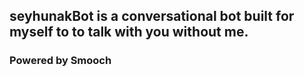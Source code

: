 ## seyhunakBot is a conversational bot built for myself to to talk with you without me.
### Powered by Smooch
